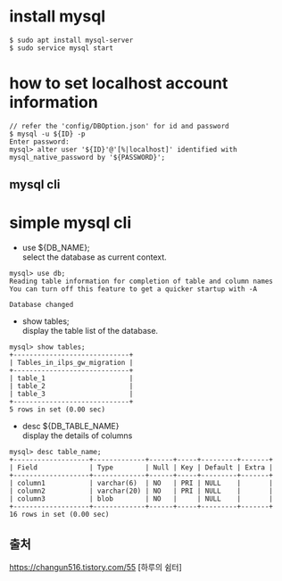 
# install mysql
```
$ sudo apt install mysql-server
$ sudo service mysql start
```
# how to set localhost account information
```
// refer the 'config/DBOption.json' for id and password
$ mysql -u ${ID} -p
Enter password: 
mysql> alter user '${ID}'@'[%|localhost]' identified with mysql_native_password by '${PASSWORD}';
```

## mysql cli

# simple mysql cli

* use ${DB_NAME};  
select the database as current context.
```
mysql> use db;
Reading table information for completion of table and column names
You can turn off this feature to get a quicker startup with -A

Database changed
```
* show tables;  
display the table list of the database.
```
mysql> show tables;
+-----------------------------+
| Tables_in_ilps_gw_migration |
+-----------------------------+
| table_1                     |
| table_2                     |
| table_3                     |
+-----------------------------+
5 rows in set (0.00 sec)
```
* desc ${DB_TABLE_NAME}  
display the details of columns
```
mysql> desc table_name;
+-------------------+-------------+------+-----+---------+-------+
| Field             | Type        | Null | Key | Default | Extra |
+-------------------+-------------+------+-----+---------+-------+
| column1           | varchar(6)  | NO   | PRI | NULL    |       |
| column2           | varchar(20) | NO   | PRI | NULL    |       |
| column3           | blob        | NO   |     | NULL    |       |
+-------------------+-------------+------+-----+---------+-------+
16 rows in set (0.00 sec)
```

## 출처
https://changun516.tistory.com/55 [하루의 쉼터]